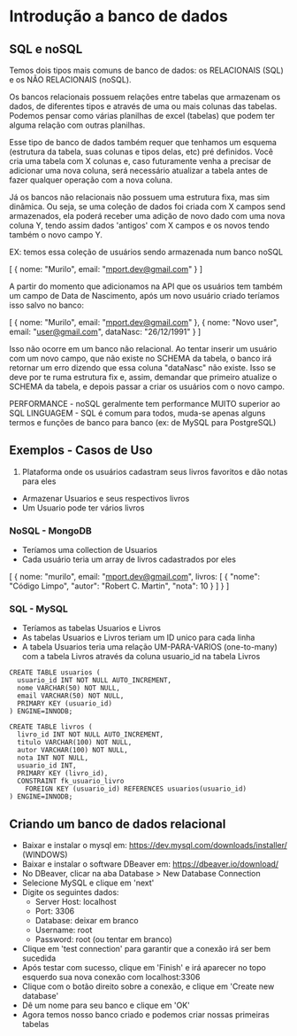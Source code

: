# Introdução a banco de dados

## SQL e noSQL

Temos dois tipos mais comuns de banco de dados: os RELACIONAIS (SQL) e os NÃO RELACIONAIS (noSQL).

Os bancos relacionais possuem relações entre tabelas que armazenam os dados, de diferentes tipos e através de uma ou mais colunas das tabelas. Podemos pensar como várias planilhas de excel (tabelas) que podem ter alguma relação com outras planilhas.

Esse tipo de banco de dados também requer que tenhamos um esquema (estrutura da tabela, suas colunas e tipos delas, etc) pré definidos. Você cria uma tabela com X colunas e, caso futuramente venha a precisar de adicionar uma nova coluna, será necessário atualizar a tabela antes de fazer qualquer operação com a nova coluna.

Já os bancos não relacionais não possuem uma estrutura fixa, mas sim dinâmica. Ou seja, se uma coleção de dados foi criada com X campos send armazenados, ela poderá receber uma adição de novo dado com uma nova coluna Y, tendo assim dados 'antigos' com X campos e os novos tendo também o novo campo Y.

EX: temos essa coleção de usuários sendo armazenada num banco noSQL

[
  {
    nome: "Murilo",
    email: "mport.dev@gmail.com"
  }
]

A partir do momento que adicionamos na API que os usuários tem também um campo de Data de Nascimento, após um novo usuário criado teríamos isso salvo no banco:

[
  {
    nome: "Murilo",
    email: "mport.dev@gmail.com"
  },
  {
    nome: "Novo user",
    email: "user@gmail.com",
    dataNasc: "26/12/1991"
  }
]

Isso não ocorre em um banco não relacional. Ao tentar inserir um usuário com um novo campo, que não existe no SCHEMA da tabela, o banco irá retornar um erro dizendo que essa coluna "dataNasc" não existe. Isso se deve por te ruma estrutura fix e, assim, demandar que primeiro atualize o SCHEMA da tabela, e depois passar a criar os usuários com o novo campo.

PERFORMANCE - noSQL geralmente tem performance MUITO superior ao SQL
LINGUAGEM - SQL é comum para todos, muda-se apenas alguns termos e funções de banco para banco (ex: de MySQL para PostgreSQL)


## Exemplos - Casos de Uso

1. Plataforma onde os usuários cadastram seus livros favoritos e dão notas para eles

- Armazenar Usuarios e seus respectivos livros
- Um Usuario pode ter vários livros

### NoSQL - MongoDB

- Teríamos uma collection de Usuarios
- Cada usuário teria um array de livros cadastrados por eles

[
  {
    nome: "murilo",
    email: "mport.dev@gmail.com",
    livros: [
      {
        "nome": "Código Limpo",
        "autor": "Robert C. Martin",
        "nota": 10
      }
    ]
  }
]

### SQL - MySQL

- Teríamos as tabelas Usuarios e Livros
- As tabelas Usuarios e Livros teriam um ID unico para cada linha 
- A tabela Usuarios teria uma relação UM-PARA-VARIOS (one-to-many) com a tabela Livros através da coluna usuario_id na tabela Livros

```
CREATE TABLE usuarios (
  usuario_id INT NOT NULL AUTO_INCREMENT,
  nome VARCHAR(50) NOT NULL,
  email VARCHAR(50) NOT NULL,
  PRIMARY KEY (usuario_id)
) ENGINE=INNODB;

CREATE TABLE livros (
  livro_id INT NOT NULL AUTO_INCREMENT,
  titulo VARCHAR(100) NOT NULL,
  autor VARCHAR(100) NOT NULL,
  nota INT NOT NULL,
  usuario_id INT,
  PRIMARY KEY (livro_id),
  CONSTRAINT fk_usuario_livro
    FOREIGN KEY (usuario_id) REFERENCES usuarios(usuario_id) 
) ENGINE=INNODB;
```


## Criando um banco de dados relacional

- Baixar e instalar o mysql em: https://dev.mysql.com/downloads/installer/ (WINDOWS)
- Baixar e instalar o software DBeaver em: https://dbeaver.io/download/
- No DBeaver, clicar na aba Database > New Database Connection
- Selecione MySQL e clique em 'next'
- Digite os seguintes dados:
  - Server Host: localhost
  - Port: 3306
  - Database: deixar em branco
  - Username: root
  - Password: root (ou tentar em branco)
- Clique em 'test connection' para garantir que a conexão irá ser bem sucedida
- Após testar com sucesso, clique em 'Finish' e irá aparecer no topo esquerdo sua nova conexão com localhost:3306
- Clique com o botão direito sobre a conexão, e clique em 'Create new database'
- Dê um nome para seu banco e clique em 'OK'
- Agora temos nosso banco criado e podemos criar nossas primeiras tabelas



